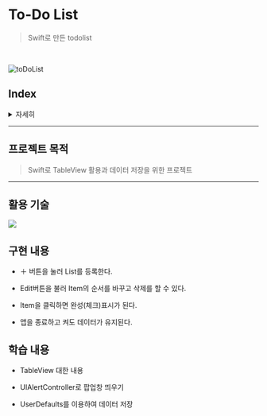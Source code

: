 # To-Do List
> Swift로 만든 todolist
<br>

![toDoList](https://user-images.githubusercontent.com/54833831/144339749-665a884f-49ff-421b-a676-5d8ae3c5ad15.gif)


## Index

<details>
    <summary>자세히</summary>

1. [프로젝트 목적](https://github.com/skawlgns/ToDoList/blob/main/README.md#%ED%94%84%EB%A1%9C%EC%A0%9D%ED%8A%B8-%EB%AA%A9%EC%A0%81)
2. [활용 기술](https://github.com/skawlgns/ToDoList/blob/main/README.md#%ED%99%9C%EC%9A%A9-%EA%B8%B0%EC%88%A0)
3. [구현 내용](https://github.com/skawlgns/ToDoList/blob/main/README.md#%EA%B5%AC%ED%98%84-%EB%82%B4%EC%9A%A9)
4. [학습 내용](https://github.com/skawlgns/ToDoList/blob/main/README.md#%ED%95%99%EC%8A%B5-%EB%82%B4%EC%9A%A9)


</details>

---

## 프로젝트 목적
> Swift로 TableView 활용과 데이터 저장을 위한 프로젝트

---

## 활용 기술
<img src="https://img.shields.io/badge/Swift-F05138?style=flat-square&logo=Swift&logoColor=white"> 


## 구현 내용

+ ＋ 버튼을 눌러 List를 등록한다.

+ Edit버튼을 불러 Item의 순서를 바꾸고 삭제를 할 수 있다.

+ Item을 클릭하면 완성(체크)표시가 된다.

+ 앱을 종료하고 켜도 데이터가 유지된다.


## 학습 내용

+ TableView 대한 내용

+ UIAlertController로 팝업창 띄우기

+ UserDefaults를 이용하여 데이터 저장
